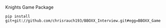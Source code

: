 Knights Game Package

`pip install git+git://github.com/chrisrauch193/BBOXX_Interview.git#egg=BBOXX_Game`